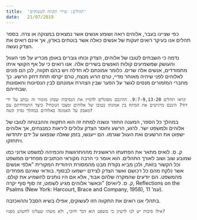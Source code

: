 ```yaml
---
title:  'תהלים: שירי תקווה לעשוקים'
date:   21/07/2019
---
```


כפי שציינו בעבר, אלוהים רואה ושומע אנשים אשר נמצאים במצוקה או צרה. בספר תהלים אנו בעיקר רואים זעקות של אנשים כאלה אשר בוטחים באדון, אך אינם רואים את הצדק נעשה. 

נדמה כי השבחים לטובו של אלוהים, הצדק וכוחו גוברים באופן מכריע על פני העוול והעושק שמשמיעים קולות האנשים בשירים אלה. אנו רואים כי על אף הקושי איתו מתמודדים, אנשים אלה שרים. כלומר אמונתם לא חדלה ויש בהם תקווה, לכן הם פונים לאלוהים לפני שיהיה מאוחר מדיי, טרם הרוע מנצח, טרם יקרסו תחת דחק הרשע. כך מחברי המזמורים מנסים לגשר על הפער שבין הצהרת אמונתם לבין הנסיונות והאסונות שבחייהם.

`קראו תהלים 9:7-9,13-20. ההינכם מסוגלים לדמיין את הנסיבות שבהן מזמור זה נכתב על ידי דוד? הינכם מרגישים את המתח בין אמונתו בטובו של אלוהים ומצבו הנוכחי? כיצד התמודדתם עם מאבק על האמונה באלוהים במהלך נסיון קשה?`

במהלך כל הספר, המענה החוזר ונשנה למתח זה הוא התקווה וההבטחה לטובו של אלוהים ולמשפט ישר. לרגע, הרשע וחוסר הצדק עלולים ליראות כמנצחים, אך אלוהים ישפוט את הרשעים ואת העוול שגרמו. הם ייענשו, בזמן שאלה שנפגעו על ידם יתחדשו ויתחזקו. 

ק. ס. לואיס מתאר את הפתעתו הראשונית מההתרגשות והכמיהה למשפט אדוני כמו שמובע שוב ושוב לאורך התהלים. הוא אומר כי הרבה מקוראי הכתובים מפחדים ממשפט וכל הקשור בזאת, ולכן מביא נקודת מבט מהמסורת היהודית המקורית "אלפי אנשים אשר נלקח מהם כל רכושם ואשר הצדק לצידם יישמעו לבסוף. בוודאי שאינם מפחדים מהמשפט. הם יודעים שהמקרה שלהם אבוד, אלא אם היו נותנים להשמיע את קולם. וכאשר אלוהים מגיע לשפוט, זה סוף סוף יקרה" (ק. ס. ליואיס, Reflections on the Psalms (New York: Harcourt, Brace and Company, 1958), עמ’ 11).

בתהלי אנו רואים את התקווה הזו לעשוקים, אפילו בשיא הסבל וההאכזבה.

`אילו סיבות יש לנו לרעיון כי משפט הוא דבר חיובי, ולא משהו שעלינו לחשוש מפניו?`